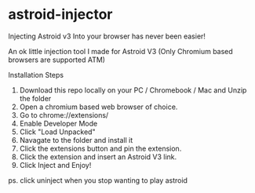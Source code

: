 # astroid-injector
Injecting Astroid v3 Into your browser has never been easier!

An ok little injection tool I made for Astroid V3 (Only Chromium based browsers are supported ATM)

Installation Steps

1. Download this repo locally on your PC / Chromebook / Mac and Unzip the folder
2. Open a chromium based web browser of choice.
3. Go to chrome://extensions/
4. Enable Developer Mode
5. Click "Load Unpacked"
6. Navagate to the folder and install it
7. Click the extensions button and pin the extension.
8. Click the extension and insert an Astroid V3 link.
9. Click Inject and Enjoy!

ps. click uninject when you stop wanting to play astroid
